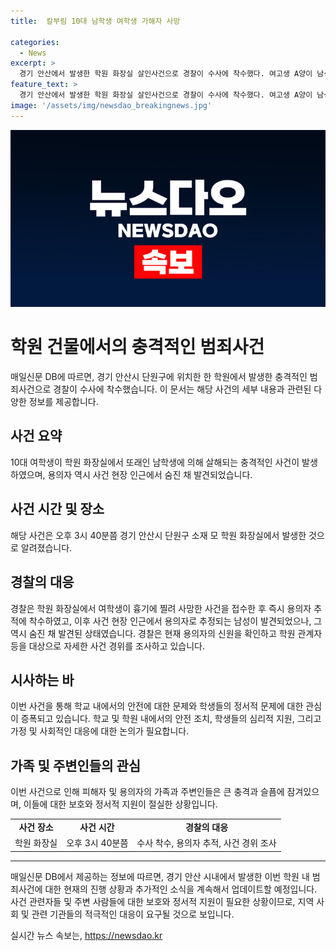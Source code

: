 ```yaml
---
title:  칼부림 10대 남학생 여학생 가해자 사망

categories:
  - News
excerpt: >
  경기 안산에서 발생한 학원 화장실 살인사건으로 경찰이 수사에 착수했다. 여고생 A양이 남성 B씨에게 찔려 사망하고 B씨가 극단적 선택을 한 후 숨진 것으로 파악됐다. 경찰은 범행 경위를 조사 중이며, 사건으로 충격을 받은 지역 사회의 관심이 증폭되고 있다.
feature_text: >
  경기 안산에서 발생한 학원 화장실 살인사건으로 경찰이 수사에 착수했다. 여고생 A양이 남성 B씨에게 찔려 사망하고 B씨가 극단적 선택을 한 후 숨진 것으로 파악됐다. 경찰은 범행 경위를 조사 중이며, 사건으로 충격을 받은 지역 사회의 관심이 증폭되고 있다.
image: '/assets/img/newsdao_breakingnews.jpg'
---
```


<p><img src="/assets/img/newsdao_breakingnews.jpg" alt="bookingtag 속보" /></p>

<h1>학원 건물에서의 충격적인 범죄사건</h1>

<p data-ke-size="size16">매일신문 DB에 따르면, 경기 안산시 단원구에 위치한 한 학원에서 발생한 충격적인 범죄사건으로 경찰이 수사에 착수했습니다. 이 문서는 해당 사건의 세부 내용과 관련된 다양한 정보를 제공합니다.</p>

<h2>사건 요약</h2>

<p data-ke-size="size16">10대 여학생이 학원 화장실에서 또래인 남학생에 의해 살해되는 충격적인 사건이 발생하였으며, 용의자 역시 사건 현장 인근에서 숨진 채 발견되었습니다.</p>

<h2>사건 시간 및 장소</h2>

<p data-ke-size="size16">해당 사건은 오후 3시 40분쯤 경기 안산시 단원구 소재 모 학원 화장실에서 발생한 것으로 알려졌습니다.</p>

<h2>경찰의 대응</h2>

<p data-ke-size="size16">경찰은 학원 화장실에서 여학생이 흉기에 찔려 사망한 사건을 접수한 후 즉시 용의자 추적에 착수하였고, 이후 사건 현장 인근에서 용의자로 추정되는 남성이 발견되었으나, 그 역시 숨진 채 발견된 상태였습니다. 경찰은 현재 용의자의 신원을 확인하고 학원 관계자 등을 대상으로 자세한 사건 경위를 조사하고 있습니다.</p>

<h2>시사하는 바</h2>

<p data-ke-size="size16">이번 사건을 통해 학교 내에서의 안전에 대한 문제와 학생들의 정서적 문제에 대한 관심이 증폭되고 있습니다. 학교 및 학원 내에서의 안전 조치, 학생들의 심리적 지원, 그리고 가정 및 사회적인 대응에 대한 논의가 필요합니다.</p>

<h2>가족 및 주변인들의 관심</h2>

<p data-ke-size="size16">이번 사건으로 인해 피해자 및 용의자의 가족과 주변인들은 큰 충격과 슬픔에 잠겨있으며, 이들에 대한 보호와 정서적 지원이 절실한 상황입니다.</p>

<table>
    <tr>
        <td style="text-align: center; height: 17px;"><b>사건 장소</b></td>
        <td style="text-align: center; height: 17px;"><b>사건 시간</b></td>
        <td style="text-align: center; height: 17px;"><b>경찰의 대응</b></td>
    </tr>
    <tr>
        <td>학원 화장실</td>
        <td>오후 3시 40분쯤</td>
        <td>수사 착수, 용의자 추적, 사건 경위 조사</td>
    </tr>
</table>

<hr>

<p data-ke-size="size16">매일신문 DB에서 제공하는 정보에 따르면, 경기 안산 시내에서 발생한 이번 학원 내 범죄사건에 대한 현재의 진행 상황과 추가적인 소식을 계속해서 업데이트할 예정입니다. 사건 관련자들 및 주변 사람들에 대한 보호와 정서적 지원이 필요한 상황이므로, 지역 사회 및 관련 기관들의 적극적인 대응이 요구될 것으로 보입니다.</p>
실시간 뉴스 속보는, <a href="https://newsdao.kr" rel="dofollow">https://newsdao.kr</a>


